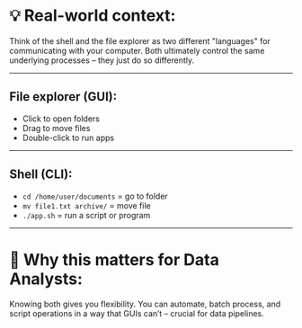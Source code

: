 # 💡 Real-world context:
Think of the shell and the file explorer as two different "languages" for communicating with your computer. Both ultimately control the same underlying processes – they just do so differently.

---

## File explorer (GUI):
  - Click to open folders
  - Drag to move files
  - Double-click to run apps

---

## Shell (CLI):
  - `cd /home/user/documents` = go to folder
  - `mv file1.txt archive/` = move file
  - `./app.sh` = run a script or program

---

# 🎯 Why this matters for Data Analysts:
Knowing both gives you flexibility. You can automate, batch process, and script operations in a way that GUIs can’t – crucial for data pipelines.
